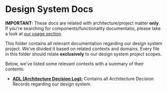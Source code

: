 # Design System Docs

**IMPORTANT:** These docs are related with architecture/project matter **only**. If you're searching for components/functionality documentatio, please take a look at [our usage section](../README.md#-usage).

This folder contains all relevant documentation regarding our design system project. We've divided it based on related contexts and domains. Every file in this folder should relate **exclusively** to our design system project scopes.

Below, we've listed some relevant contexts with a summary of their contents:

* [**ADL (Architecture Decision Log):**](adl) Contains all Architecture Decision Records regarding our design system.
